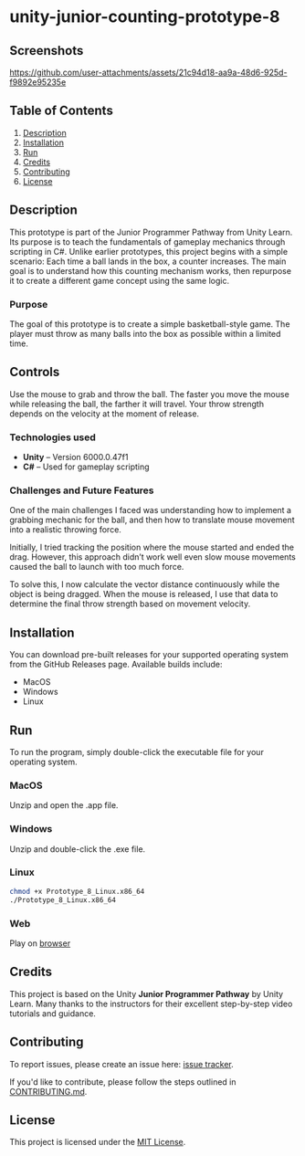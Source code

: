 # unity-junior-counting-prototype-8

## Screenshots

https://github.com/user-attachments/assets/21c94d18-aa9a-48d6-925d-f9892e95235e

## Table of Contents
1. [Description](#description)
2. [Installation](#installation)
3. [Run](#run)
4. [Credits](#credits)
5. [Contributing](#contributing)
6. [License](#license)

## Description

This prototype is part of the Junior Programmer Pathway from Unity Learn. Its purpose is to teach the fundamentals of gameplay mechanics through scripting in C#.
Unlike earlier prototypes, this project begins with a simple scenario: Each time a ball lands in the box, a counter increases. The main goal is to understand how this counting mechanism works, then repurpose it to create a different game concept using the same logic.

### Purpose

The goal of this prototype is to create a simple basketball-style game. The player must throw as many balls into the box as possible within a limited time. 

## Controls

Use the mouse to grab and throw the ball. The faster you move the mouse while releasing the ball, the farther it will travel. Your throw strength depends on the velocity at the moment of release.

### Technologies used

- **Unity** – Version 6000.0.47f1
- **C#** – Used for gameplay scripting
  
### Challenges and Future Features

One of the main challenges I faced was understanding how to implement a grabbing mechanic for the ball, and then how to translate mouse movement into a realistic throwing force.

Initially, I tried tracking the position where the mouse started and ended the drag. However, this approach didn’t work well even slow mouse movements caused the ball to launch with too much force.

To solve this, I now calculate the vector distance continuously while the object is being dragged. When the mouse is released, I use that data to determine the final throw strength based on movement velocity.

## Installation

You can download pre-built releases for your supported operating system from the GitHub Releases page. Available builds include:
- MacOS
- Windows
- Linux

## Run

To run the program, simply double-click the executable file for your operating system.

### MacOS

Unzip and open the .app file.

### Windows

Unzip and double-click the .exe file.

### Linux

```bash
chmod +x Prototype_8_Linux.x86_64
./Prototype_8_Linux.x86_64
```

### Web

Play on [browser](https://vpekdas.github.io/unity-junior-counting-prototype-8)

## Credits

This project is based on the Unity **Junior Programmer Pathway** by Unity Learn.
Many thanks to the instructors for their excellent step-by-step video tutorials and guidance.

## Contributing

To report issues, please create an issue here:  [issue tracker](https://github.com/Vpekdas/unity-junior-counting-prototype-8/issues).

If you'd like to contribute, please follow the steps outlined in [CONTRIBUTING.md](CONTRIBUTING.md).

## License

This project is licensed under the [MIT License](LICENSE).
